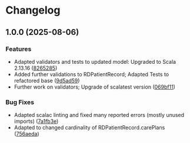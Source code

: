 # Changelog

## 1.0.0 (2025-08-06)


### Features

* Adapted validators and tests to updated model: Upgraded to Scala 2.13.16 ([8265285](https://github.com/dnpm-dip/rd-validation-service/commit/8265285b041002954ac184cec25c216b30037f2a))
* Added further validations to RDPatientRecord; Adapted Tests to refactored base ([9d5ad59](https://github.com/dnpm-dip/rd-validation-service/commit/9d5ad593cd56908780b3c9174eccb9b504558786))
* Further work on validators; Upgrade of scalatest version ([069bf11](https://github.com/dnpm-dip/rd-validation-service/commit/069bf11fe25e9cd5c346f573f3daa51a9f203421))


### Bug Fixes

* Adapted scalac linting and fixed many reported errors (mostly unused imports) ([7a1fb3e](https://github.com/dnpm-dip/rd-validation-service/commit/7a1fb3ef548e599c39b5acbbba97018d47acff4a))
* Adapted to changed cardinality of RDPatientRecord.carePlans ([756aeda](https://github.com/dnpm-dip/rd-validation-service/commit/756aeda54a374a9772e16269aec66a53df2931b1))

